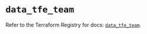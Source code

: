 # `data_tfe_team`

Refer to the Terraform Registry for docs: [`data_tfe_team`](https://registry.terraform.io/providers/hashicorp/tfe/0.58.0/docs/data-sources/team).
